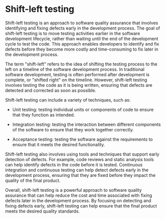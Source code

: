 # Shift-left testing

Shift-left testing is an approach to software quality assurance that involves identifying and fixing defects early in the development process. The goal of shift-left testing is to move testing activities earlier in the software development lifecycle, rather than waiting until the end of the development cycle to test the code. This approach enables developers to identify and fix defects before they become more costly and time-consuming to fix later in the development process.

The term "shift-left" refers to the idea of shifting the testing process to the left on a timeline of the software development process. In traditional software development, testing is often performed after development is complete, or "shifted right" on the timeline. However, shift-left testing involves testing the code as it is being written, ensuring that defects are detected and corrected as soon as possible.

Shift-left testing can include a variety of techniques, such as:

* Unit testing: testing individual units or components of code to ensure that they function as intended.

* Integration testing: testing the interaction between different components of the software to ensure that they work together correctly.

* Acceptance testing: testing the software against the requirements to ensure that it meets the desired functionality.

Shift-left testing also involves using tools and techniques that support early detection of defects. For example, code reviews and static analysis tools can help identify defects in the code before it is tested. Continuous integration and continuous testing can help detect defects early in the development process, ensuring that they are fixed before they impact the quality of the final product.

Overall, shift-left testing is a powerful approach to software quality assurance that can help reduce the cost and time associated with fixing defects later in the development process. By focusing on detecting and fixing defects early, shift-left testing can help ensure that the final product meets the desired quality standards.